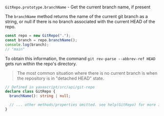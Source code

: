 `GitRepo.prototype.branchName` - Get the current branch name, if present

The `branchName` method returns the name of the current git branch as a string, or null if there is no branch associated with the current HEAD of the repo.

```ts
const repo = new GitRepo(".");
const branch = repo.branchName();
console.log(branch);
// "main"
```

To obtain this information, the command `git rev-parse --abbrev-ref HEAD` gets run within the repo's directory.

> The most common situation where there is no current branch is when the repository is in "detached HEAD" state.

```ts
// Defined in yavascript/src/api/git-repo
declare class GitRepo {
  branchName(): string | null;

  // ... other methods/properties omitted. see help(GitRepo) for more info. ...
}
```
